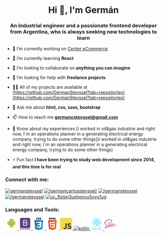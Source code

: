 <h1 align="center">Hi 👋, I'm Germán</h1>
<h3 align="center">An industrial engineer and a passionate frontend developer from Argentina, who is always seeking new technologies to learn</h3>

- 🔭 I’m currently working on [Center eCommerce](https://github.com/GermanStevssel/center-ecommerce)

- 🌱 I’m currently learning **React**

- 👯 I’m looking to collaborate on **anything you can imagine**

- 🤝 I’m looking for help with **freelance projects**

- 👨‍💻 All of my projects are available at [https://github.com/GermanStevssel?tab=repositories](https://github.com/GermanStevssel?tab=repositories)

- 💬 Ask me about **html, css, sass, bootstrap**

- 📫 How to reach me **germancstevssel@gmail.com**

- 📄 Know about my experiences [i worked in oil&gas industrie and right now, I´m an operations planner in a generating electrical energy company, trying to do some other things](i worked in oil&gas industrie and right now, I´m an operations planner in a generating electrical energy company, trying to do some other things)

- ⚡ Fun fact **I have been trying to study web development since 2014, and this time is for real**

<h3 align="left">Connect with me:</h3>
<p align="left">
<a href="https://codepen.io/germanstevssel" target="blank"><img align="center" src="https://raw.githubusercontent.com/rahuldkjain/github-profile-readme-generator/master/src/images/icons/Social/codepen.svg" alt="germanstevssel" height="30" width="40" /></a>
<a href="https://linkedin.com/in//germancarlosstevssel/" target="blank"><img align="center" src="https://raw.githubusercontent.com/rahuldkjain/github-profile-readme-generator/master/src/images/icons/Social/linked-in-alt.svg" alt="/germancarlosstevssel/" height="30" width="40" /></a>
<a href="https://fb.com//germanstevssel" target="blank"><img align="center" src="https://raw.githubusercontent.com/rahuldkjain/github-profile-readme-generator/master/src/images/icons/Social/facebook.svg" alt="/germanstevssel" height="30" width="40" /></a>
<a href="https://instagram.com//germanstevssel" target="blank"><img align="center" src="https://raw.githubusercontent.com/rahuldkjain/github-profile-readme-generator/master/src/images/icons/Social/instagram.svg" alt="/germanstevssel" height="30" width="40" /></a>
<a href="https://www.youtube.com/c/uc_ftzgsj3uqhpnyu5uyx1ug" target="blank"><img align="center" src="https://raw.githubusercontent.com/rahuldkjain/github-profile-readme-generator/master/src/images/icons/Social/youtube.svg" alt="uc_ftzgsj3uqhpnyu5uyx1ug" height="30" width="40" /></a>
</p>

<h3 align="left">Languages and Tools:</h3>
<p align="left"> <a href="https://developer.android.com" target="_blank"> <img src="https://raw.githubusercontent.com/devicons/devicon/master/icons/android/android-original-wordmark.svg" alt="android" width="40" height="40"/> </a> <a href="https://getbootstrap.com" target="_blank"> <img src="https://raw.githubusercontent.com/devicons/devicon/master/icons/bootstrap/bootstrap-plain-wordmark.svg" alt="bootstrap" width="40" height="40"/> </a> <a href="https://www.w3schools.com/css/" target="_blank"> <img src="https://raw.githubusercontent.com/devicons/devicon/master/icons/css3/css3-original-wordmark.svg" alt="css3" width="40" height="40"/> </a> <a href="https://www.w3.org/html/" target="_blank"> <img src="https://raw.githubusercontent.com/devicons/devicon/master/icons/html5/html5-original-wordmark.svg" alt="html5" width="40" height="40"/> </a> <a href="https://developer.mozilla.org/en-US/docs/Web/JavaScript" target="_blank"> <img src="https://raw.githubusercontent.com/devicons/devicon/master/icons/javascript/javascript-original.svg" alt="javascript" width="40" height="40"/> </a> <a href="https://kotlinlang.org" target="_blank"> <img src="https://www.vectorlogo.zone/logos/kotlinlang/kotlinlang-icon.svg" alt="kotlin" width="40" height="40"/> </a> <a href="https://reactjs.org/" target="_blank"> <img src="https://raw.githubusercontent.com/devicons/devicon/master/icons/react/react-original-wordmark.svg" alt="react" width="40" height="40"/> </a> <a href="https://sass-lang.com" target="_blank"> <img src="https://raw.githubusercontent.com/devicons/devicon/master/icons/sass/sass-original.svg" alt="sass" width="40" height="40"/> </a> </p>

